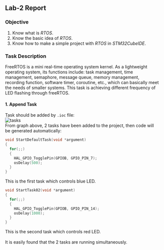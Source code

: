 ## Lab-2 Report

### Objective
1. Know what is *RTOS*.
2. Know the basic idea of *RTOS*.
3. Know how to make a simple project with *RTOS* in *STM32CubeIDE*.

### Task Description
FreeRTOS is a mini real-time operating system kernel. As a lightweight operating system, its functions include: task management, time management, semaphore, message queue, memory management, recording function, software timer, coroutine, etc., which can basically meet the needs of smaller systems.
This task is achieving different frequency of LED flashing through freeRTOS.
#### 1. Append Task
Task should be added by `.ioc` file:  
![tasks](https://tva1.sinaimg.cn/large/007S8ZIlly1gfwerpgr8lj30hk09174j.jpg)  
From graph above, 2 tasks have been added to the project, then code will be generated automatically:
```C
void StartDefaultTask(void *argument)
{
  for(;;)
  {
    HAL_GPIO_TogglePin(GPIOB, GPIO_PIN_7);
    osDelay(500);
  }
}
```
This is the first task which controls blue LED.
```C
void StartTask02(void *argument)
{
  for(;;)
  {
    HAL_GPIO_TogglePin(GPIOB, GPIO_PIN_14);
    osDelay(1000);
  }
}
```
This is the second task which controls red LED.
<br></br> 
It is easily found that the 2 tasks are running simultaneously.